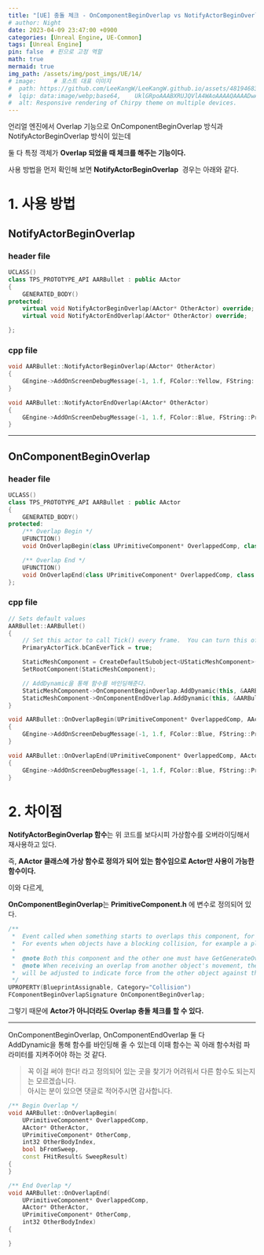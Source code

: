 ```yaml
---
title: "[UE] 충돌 체크 - OnComponentBeginOverlap vs NotifyActorBeginOverlap"
# author: Night
date: 2023-04-09 23:47:00 +0900
categories: [Unreal Engine, UE-Common]
tags: [Unreal Engine]
pin: false  # 핀으로 고정 역할
math: true
mermaid: true
img_path: /assets/img/post_imgs/UE/14/
# image:     # 포스트 대표 이미지
#  path: https://github.com/LeeKangW/LeeKangW.github.io/assets/48194683/7e5b8251-2544-4eea-b702-ad59aa404e9e
#  lqip: data:image/webp;base64,    UklGRpoAAABXRUJQVlA4WAoAAAAQAAAADwAABwAAQUxQSDIAAAARL0AmbZurmr57yyIiqE8oiG0bejIYEQTgqiDA9vqnsUSI6H+oAERp2HZ65qP/VIAWAFZQOCBCAAAA8AEAnQEqEAAIAAVAfCWkAALp8sF8rgRgAP7o9FDvMCkMde9PK7euH5M1m6VWoDXf2FkP3BqV0ZYbO6NA/VFIAAAA
#  alt: Responsive rendering of Chirpy theme on multiple devices.
---
```


언리얼 엔진에서 Overlap 기능으로 OnComponentBeginOverlap 방식과 NotifyActorBeginOverlap 방식이 있는데

둘 다 특정 객체가 **Overlap 되었을 때 체크를 해주는 기능이다.**

사용 방법을 먼저 확인해 보면 **NotifyActorBeginOverlap**  경우는 아래와 같다.

# 1\. 사용 방법

## NotifyActorBeginOverlap

### header file

```cpp
UCLASS()
class TPS_PROTOTYPE_API AARBullet : public AActor
{
	GENERATED_BODY()
protected:
	virtual void NotifyActorBeginOverlap(AActor* OtherActor) override;
	virtual void NotifyActorEndOverlap(AActor* OtherActor) override;

};
```

### cpp file

```cpp
void AARBullet::NotifyActorBeginOverlap(AActor* OtherActor)
{
	GEngine->AddOnScreenDebugMessage(-1, 1.f, FColor::Yellow, FString::Printf(TEXT("Notify Actor Begin Overlap... Other Actor Name: %s"), *OtherActor->GetName()));
}

void AARBullet::NotifyActorEndOverlap(AActor* OtherActor)
{
	GEngine->AddOnScreenDebugMessage(-1, 1.f, FColor::Blue, FString::Printf(TEXT("Notify Actor End Overlap... Other Actor Name: %s"), *OtherActor->GetName()));
}
```

---

## OnComponentBeginOverlap

### header file

```cpp
UCLASS()
class TPS_PROTOTYPE_API AARBullet : public AActor
{
	GENERATED_BODY()
protected:
	/** Overlap Begin */
	UFUNCTION()
	void OnOverlapBegin(class UPrimitiveComponent* OverlappedComp, class AActor* OtherActor, class UPrimitiveComponent* OtherComp, int32 OtherBodyIndex, bool bFromSweep, const FHitResult& SweepResult);

	/** Overlap End */
	UFUNCTION()
	void OnOverlapEnd(class UPrimitiveComponent* OverlappedComp, class AActor* OtherActor, class UPrimitiveComponent* OtherComp, int32 OtherBodyIndex);
};
```

### cpp file

```cpp
// Sets default values
AARBullet::AARBullet()
{
 	// Set this actor to call Tick() every frame.  You can turn this off to improve performance if you don't need it.
	PrimaryActorTick.bCanEverTick = true;

	StaticMeshComponent = CreateDefaultSubobject<UStaticMeshComponent>(TEXT("Mesh"));
	SetRootComponent(StaticMeshComponent);

	// AddDynamic을 통해 함수를 바인딩해준다.
	StaticMeshComponent->OnComponentBeginOverlap.AddDynamic(this, &AARBullet::OnOverlapBegin);
	StaticMeshComponent->OnComponentEndOverlap.AddDynamic(this, &AARBullet::OnOverlapEnd);
}

void AARBullet::OnOverlapBegin(UPrimitiveComponent* OverlappedComp, AActor* OtherActor, UPrimitiveComponent* OtherComp, int32 OtherBodyIndex, bool bFromSweep, const FHitResult& SweepResult)
{
	GEngine->AddOnScreenDebugMessage(-1, 1.f, FColor::Blue, FString::Printf(TEXT("On Overlap Begin... Other Actor Name: %s"), *OtherActor->GetName()));
}

void AARBullet::OnOverlapEnd(UPrimitiveComponent* OverlappedComp, AActor* OtherActor, UPrimitiveComponent* OtherComp, int32 OtherBodyIndex)
{
	GEngine->AddOnScreenDebugMessage(-1, 1.f, FColor::Blue, FString::Printf(TEXT("On Overlap End... Other Actor Name: %s"), *OtherActor->GetName()));
}
```

# 2\. 차이점

**NotifyActorBeginOverlap 함수**는 위 코드를 보다시피 가상함수를 오버라이딩해서 재사용하고 있다.

즉, **AActor 클래스에 가상 함수로 정의가 되어 있는 함수임으로 Actor만 사용이 가능한 함수이다.**

이와 다르게,

**OnComponentBeginOverlap**는 **PrimitiveComponent.h** 에 변수로 정의되어 있다.

```cpp
/** 
 *	Event called when something starts to overlaps this component, for example a player walking into a trigger.
 *	For events when objects have a blocking collision, for example a player hitting a wall, see 'Hit' events.
 *
 *	@note Both this component and the other one must have GetGenerateOverlapEvents() set to true to generate overlap events.
 *	@note When receiving an overlap from another object's movement, the directions of 'Hit.Normal' and 'Hit.ImpactNormal'
 *	will be adjusted to indicate force from the other object against this object.
 */
UPROPERTY(BlueprintAssignable, Category="Collision")
FComponentBeginOverlapSignature OnComponentBeginOverlap;
```

그렇기 때문에 **Actor가 아니더라도 Overlap 충돌 체크를 할 수 있다.**

---

OnComponentBeginOverlap, OnComponentEndOverlap 둘 다  
AddDynamic을 통해 함수를 바인딩해 줄 수 있는데 이때 함수는 꼭 아래 함수처럼 파라미터를 지켜주어야 하는 것 같다.

> 꼭 이걸 써야 한다! 라고 정의되어 있는 곳을 찾기가 어려워서 다른 함수도 되는지는 모르겠습니다.  
> 아시는 분이 있으면 댓글로 적어주시면 감사합니다.

```cpp
/** Begin Overlap */
void AARBullet::OnOverlapBegin(
	UPrimitiveComponent* OverlappedComp, 
	AActor* OtherActor, 
	UPrimitiveComponent* OtherComp, 
	int32 OtherBodyIndex, 
	bool bFromSweep, 
	const FHitResult& SweepResult)
{
}

/** End Overlap */
void AARBullet::OnOverlapEnd(
	UPrimitiveComponent* OverlappedComp, 
	AActor* OtherActor, 
	UPrimitiveComponent* OtherComp, 
	int32 OtherBodyIndex)
{

}
```